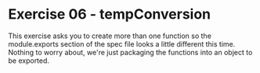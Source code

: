 # Exercise 06 - tempConversion

This exercise asks you to create more than one function so the module.exports section of the spec file looks a little different this time.  Nothing to worry about, we're just packaging the functions into an object to be exported.


